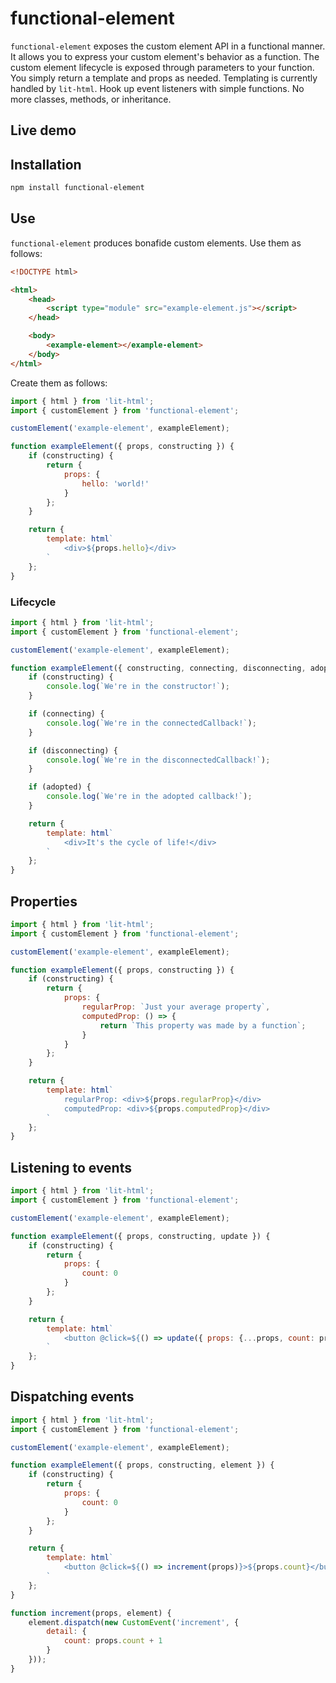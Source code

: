 # functional-element

`functional-element` exposes the custom element API in a functional manner. It allows you to express your custom element's behavior as a function. The custom element lifecycle is exposed through parameters to your function. You simply return a template and props as needed. Templating is currently handled by `lit-html`. Hook up event listeners with simple functions. No more classes, methods, or inheritance.

## Live demo

## Installation

```bash
npm install functional-element
```

## Use

`functional-element` produces bonafide custom elements. Use them as follows:

```html
<!DOCTYPE html>

<html>
    <head>
        <script type="module" src="example-element.js"></script>
    </head>

    <body>
        <example-element></example-element>
    </body>
</html>
```

Create them as follows:

```javascript
import { html } from 'lit-html';
import { customElement } from 'functional-element';

customElement('example-element', exampleElement);

function exampleElement({ props, constructing }) {
    if (constructing) {
        return {
            props: {
                hello: 'world!'
            }
        };
    }

    return {
        template: html`
            <div>${props.hello}</div>
        `
    };
}
```

### Lifecycle

```javascript
import { html } from 'lit-html';
import { customElement } from 'functional-element';

customElement('example-element', exampleElement);

function exampleElement({ constructing, connecting, disconnecting, adopted }) {
    if (constructing) {
        console.log(`We're in the constructor!`);
    }

    if (connecting) {
        console.log(`We're in the connectedCallback!`);
    }

    if (disconnecting) {
        console.log(`We're in the disconnectedCallback!`);
    }

    if (adopted) {
        console.log(`We're in the adopted callback!`);
    }

    return {
        template: html`
            <div>It's the cycle of life!</div>
        `
    };
}
```

## Properties

```javascript
import { html } from 'lit-html';
import { customElement } from 'functional-element';

customElement('example-element', exampleElement);

function exampleElement({ props, constructing }) {
    if (constructing) {
        return {
            props: {
                regularProp: `Just your average property`,
                computedProp: () => {
                    return `This property was made by a function`;
                }
            }
        };
    }

    return {
        template: html`
            regularProp: <div>${props.regularProp}</div>
            computedProp: <div>${props.computedProp}</div>
        `
    };
}
```

## Listening to events

```javascript
import { html } from 'lit-html';
import { customElement } from 'functional-element';

customElement('example-element', exampleElement);

function exampleElement({ props, constructing, update }) {
    if (constructing) {
        return {
            props: {
                count: 0
            }
        };
    }

    return {
        template: html`
            <button @click=${() => update({ props: {...props, count: props.count + 1} })}>${props.count}</button>
        `
    };
}
```

## Dispatching events

```javascript
import { html } from 'lit-html';
import { customElement } from 'functional-element';

customElement('example-element', exampleElement);

function exampleElement({ props, constructing, element }) {
    if (constructing) {
        return {
            props: {
                count: 0
            }
        };
    }

    return {
        template: html`
            <button @click=${() => increment(props)}>${props.count}</button>
        `
    };
}

function increment(props, element) {
    element.dispatch(new CustomEvent('increment', {
        detail: {
            count: props.count + 1
        }
    }));
}
```
